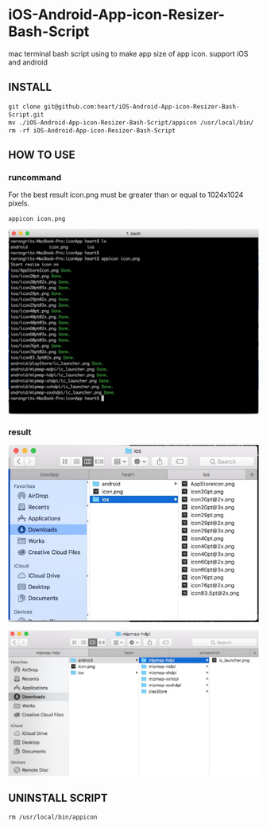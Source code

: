 # iOS-Android-App-icon-Resizer-Bash-Script
mac terminal bash script using to make app size of app icon. support iOS and android
##  INSTALL
```
git clone git@github.com:heart/iOS-Android-App-icon-Resizer-Bash-Script.git
mv ./iOS-Android-App-icon-Resizer-Bash-Script/appicon /usr/local/bin/
rm -rf iOS-Android-App-icon-Resizer-Bash-Script
```

##  HOW TO USE
###	runcommand
For the best result icon.png must be greater than or equal to 1024x1024 pixels.
```
appicon icon.png
```
![app icon resizer screen shot](https://github.com/heart/iOS-Android-App-icon-Resizer-Bash-Script/blob/master/screenshot/howtouse.jpg?raw=true)

###	result
![app icon resizer screen shot (iOS)](https://github.com/heart/iOS-Android-App-icon-Resizer-Bash-Script/blob/master/screenshot/result.jpg?raw=true)

![app icon resizer screen shot (Android)](https://github.com/heart/iOS-Android-App-icon-Resizer-Bash-Script/blob/master/screenshot/androidresult.jpg?raw=true)


## UNINSTALL SCRIPT
```
rm /usr/local/bin/appicon
```